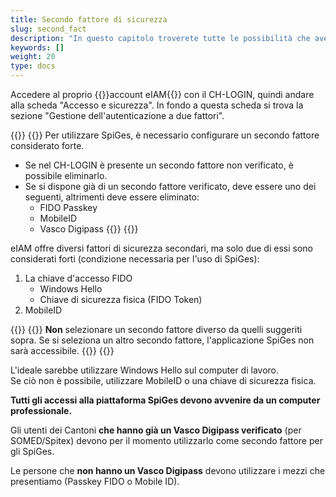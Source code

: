 ```yaml
---
title: Secondo fattore di sicurezza
slug: second_fact
description: "In questo capitolo troverete tutte le possibilità che avete come secondo fattore di sicurezza."
keywords: []
weight: 20
type: docs
---
```


Accedere al proprio {{<link url="https://www.myaccount.eiam.admin.ch/" newTab="true">}}account eIAM{{</link>}} con il CH-LOGIN, quindi andare alla scheda "Accesso e sicurezza". In fondo a questa scheda si trova la sezione "Gestione dell'autenticazione a due fattori".

{{<alert color="info">}}
{{<markdown>}}
 Per utilizzare SpiGes, è necessario configurare un secondo fattore considerato forte.

- Se nel CH-LOGIN è presente un secondo fattore non verificato, è possibile eliminarlo.
- Se si dispone già di un secondo fattore verificato, deve essere uno dei seguenti, altrimenti deve essere eliminato:
    - FIDO Passkey
    - MobileID
    - Vasco Digipass
{{</markdown>}}
{{</alert>}}

eIAM offre diversi fattori di sicurezza secondari, ma solo due di essi sono considerati forti (condizione necessaria per l'uso di SpiGes):
1. La chiave d'accesso FIDO
    - Windows Hello
    - Chiave di sicurezza fisica (FIDO Token)
2. MobileID

{{<alert color="warning">}}
{{<markdown>}}
**Non** selezionare un secondo fattore diverso da quelli suggeriti sopra. Se si seleziona un altro secondo fattore, l'applicazione SpiGes non sarà accessibile.
{{</markdown>}}
{{</alert>}}

L'ideale sarebbe utilizzare Windows Hello sul computer di lavoro.          
Se ciò non è possibile, utilizzare MobileID o una chiave di sicurezza fisica.

**Tutti gli accessi alla piattaforma SpiGes devono avvenire da un computer professionale.**

Gli utenti dei Cantoni **che hanno già un Vasco Digipass verificato** (per SOMED/Spitex) devono per il momento utilizzarlo come secondo fattore per gli SpiGes.

Le persone che **non hanno un Vasco Digipass** devono utilizzare i mezzi che presentiamo (Passkey FIDO o Mobile ID).